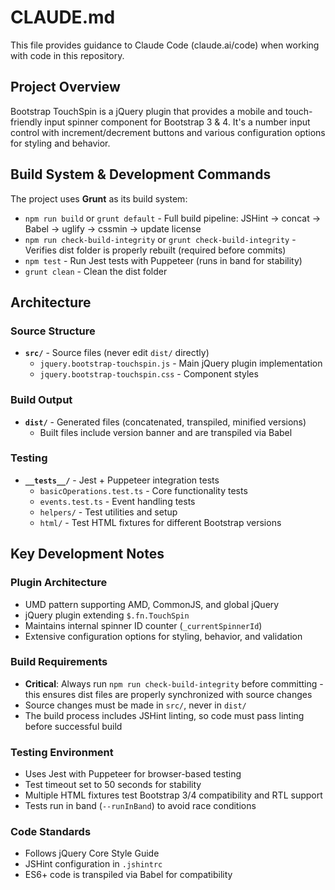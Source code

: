 # CLAUDE.md

This file provides guidance to Claude Code (claude.ai/code) when working with code in this repository.

## Project Overview

Bootstrap TouchSpin is a jQuery plugin that provides a mobile and touch-friendly input spinner component for Bootstrap 3 & 4. It's a number input control with increment/decrement buttons and various configuration options for styling and behavior.

## Build System & Development Commands

The project uses **Grunt** as its build system:

- `npm run build` or `grunt default` - Full build pipeline: JSHint → concat → Babel → uglify → cssmin → update license
- `npm run check-build-integrity` or `grunt check-build-integrity` - Verifies dist folder is properly rebuilt (required before commits)
- `npm test` - Run Jest tests with Puppeteer (runs in band for stability)
- `grunt clean` - Clean the dist folder

## Architecture

### Source Structure
- **`src/`** - Source files (never edit `dist/` directly)
  - `jquery.bootstrap-touchspin.js` - Main jQuery plugin implementation 
  - `jquery.bootstrap-touchspin.css` - Component styles

### Build Output
- **`dist/`** - Generated files (concatenated, transpiled, minified versions)
  - Built files include version banner and are transpiled via Babel

### Testing
- **`__tests__/`** - Jest + Puppeteer integration tests
  - `basicOperations.test.ts` - Core functionality tests
  - `events.test.ts` - Event handling tests
  - `helpers/` - Test utilities and setup
  - `html/` - Test HTML fixtures for different Bootstrap versions

## Key Development Notes

### Plugin Architecture
- UMD pattern supporting AMD, CommonJS, and global jQuery
- jQuery plugin extending `$.fn.TouchSpin`
- Maintains internal spinner ID counter (`_currentSpinnerId`)
- Extensive configuration options for styling, behavior, and validation

### Build Requirements
- **Critical**: Always run `npm run check-build-integrity` before committing - this ensures dist files are properly synchronized with source changes
- Source changes must be made in `src/`, never in `dist/`
- The build process includes JSHint linting, so code must pass linting before successful build

### Testing Environment  
- Uses Jest with Puppeteer for browser-based testing
- Test timeout set to 50 seconds for stability
- Multiple HTML fixtures test Bootstrap 3/4 compatibility and RTL support
- Tests run in band (`--runInBand`) to avoid race conditions

### Code Standards
- Follows jQuery Core Style Guide
- JSHint configuration in `.jshintrc`
- ES6+ code is transpiled via Babel for compatibility